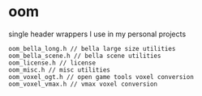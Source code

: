 # oom
single header wrappers I use in my personal projects

```
oom_bella_long.h // bella large size utilities
oom_bella_scene.h // bella scene utilities
oom_license.h // license
oom_misc.h // misc utilities
oom_voxel_ogt.h // open game tools voxel conversion
oom_voxel_vmax.h // vmax voxel conversion
```
